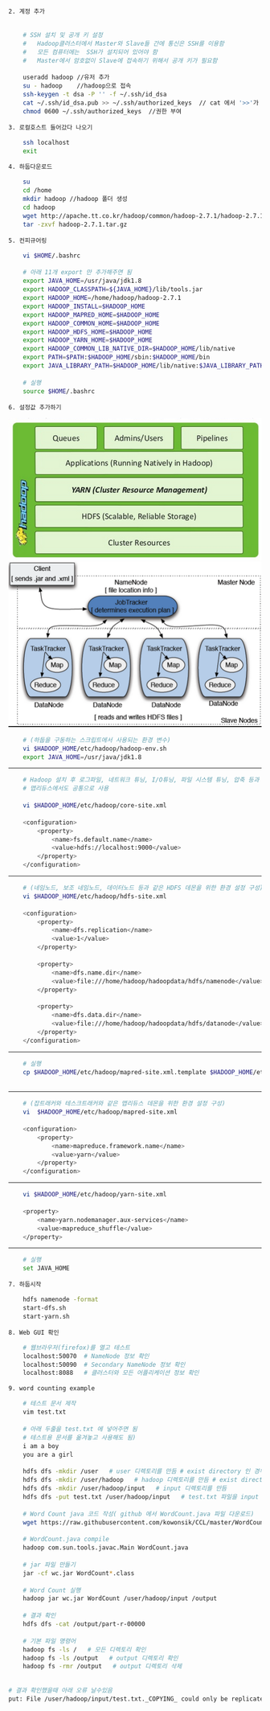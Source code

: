     2. 계정 추가

```sh

    # SSH 설치 및 공개 키 설정 
    #   Hadoop클러스터에서 Master와 Slave들 간에 통신은 SSH를 이용함
    #   모든 컴퓨터에는  SSH가 설치되어 있어야 함
    #   Master에서 암호없이 Slave에 접속하기 위해서 공개 키가 필요함

    useradd hadoop //유저 추가
    su - hadoop    //hadoop으로 접속
    ssh-keygen -t dsa -P '' -f ~/.ssh/id_dsa
    cat ~/.ssh/id_dsa.pub >> ~/.ssh/authorized_keys  // cat 에서 '>>'가 있으면 A >> B B로 A 내용 복사
    chmod 0600 ~/.ssh/authorized_keys  //권한 부여
```

    3. 로컬호스트 들어갔다 나오기

```sh
    ssh localhost
    exit
```

    4. 하둡다운로드
    
```sh
    su
    cd /home
    mkdir hadoop //hadoop 폴더 생성
    cd hadoop
    wget http://apache.tt.co.kr/hadoop/common/hadoop-2.7.1/hadoop-2.7.1.tar.gz 
    tar -zxvf hadoop-2.7.1.tar.gz
```

    5. 컨피규어링

```sh
    vi $HOME/.bashrc
    
    # 아래 11개 export 만 추가해주면 됨
    export JAVA_HOME=/usr/java/jdk1.8
    export HADOOP_CLASSPATH=${JAVA_HOME}/lib/tools.jar
    export HADOOP_HOME=/home/hadoop/hadoop-2.7.1
    export HADOOP_INSTALL=$HADOOP_HOME
    export HADOOP_MAPRED_HOME=$HADOOP_HOME
    export HADOOP_COMMON_HOME=$HADOOP_HOME
    export HADOOP_HDFS_HOME=$HADOOP_HOME
    export HADOOP_YARN_HOME=$HADOOP_HOME
    export HADOOP_COMMON_LIB_NATIVE_DIR=$HADOOP_HOME/lib/native
    export PATH=$PATH:$HADOOP_HOME/sbin:$HADOOP_HOME/bin
    export JAVA_LIBRARY_PATH=$HADOOP_HOME/lib/native:$JAVA_LIBRARY_PATH

    # 실행
    source $HOME/.bashrc
```

    6. 설정값 추가하기

![connection](https://github.com/kowonsik/CCL/blob/master/lecture/hadoop.png)
![connection](https://github.com/kowonsik/CCL/blob/master/lecture/name_data_node.png)


```sh
    # (하둡을 구동하는 스크립트에서 사용되는 환경 변수)
    vi $HADOOP_HOME/etc/hadoop/hadoop-env.sh 
    export JAVA_HOME=/usr/java/jdk1.8
```

------------------------------------------

```sh
    # Hadoop 설치 후 로그파일, 네트워크 튜닝, I/O튜닝, 파일 시스템 튜닝, 압축 등과 같이 기본적인 하부 시스템 설정
    # 맵리듀스에서도 공통으로 사용
    
    vi $HADOOP_HOME/etc/hadoop/core-site.xml
    
    <configuration> 
        <property>
            <name>fs.default.name</name>
            <value>hdfs://localhost:9000</value>
        </property>
    </configuration> 
```

-------------------------------------------------

```sh
    # (네임노드, 보조 네임노드, 데이터노드 등과 같은 HDFS 데몬을 위한 환경 설정 구성)
    vi $HADOOP_HOME/etc/hadoop/hdfs-site.xml
    
    <configuration> 
        <property>
            <name>dfs.replication</name>
            <value>1</value>
        </property>
 
        <property>
            <name>dfs.name.dir</name>
            <value>file:///home/hadoop/hadoopdata/hdfs/namenode</value>
        </property>
 
        <property>
            <name>dfs.data.dir</name>
            <value>file:///home/hadoop/hadoopdata/hdfs/datanode</value>
        </property>
    </configuration>         
```

-------------------------------------------------

```sh
    # 실행
    cp $HADOOP_HOME/etc/hadoop/mapred-site.xml.template $HADOOP_HOME/etc/hadoop/mapred-site.xml
    
```
-------------------------------------------------

```sh
    # (잡트래커와 테스크트래커와 같은 맵리듀스 데몬을 위한 환경 설정 구성)
    vi  $HADOOP_HOME/etc/hadoop/mapred-site.xml
    
    <configuration> 
        <property>
            <name>mapreduce.framework.name</name>
            <value>yarn</value>
        </property>
    </configuration> 
```

-------------------------------------------------

```sh
    vi $HADOOP_HOME/etc/hadoop/yarn-site.xml

    <property>
        <name>yarn.nodemanager.aux-services</name>
        <value>mapreduce_shuffle</value>
    </property>
```

-------------------------------------------------

```sh
    # 실행
    set JAVA_HOME
```


    7. 하둡시작
    
```sh
    hdfs namenode -format
    start-dfs.sh
    start-yarn.sh
```
    8. Web GUI 확인

```sh    
    # 웹브라우저(firefox)를 열고 테스트
    localhost:50070  # NameNode 정보 확인
    localhost:50090  # Secondary NameNode 정보 확인
    localhost:8088   # 클러스터와 모든 어플리케이션 정보 확인
```
    9. word counting example

```sh
    # 테스트 문서 제작
    vim test.txt
    
    # 아래 두줄을 test.txt 에 넣어주면 됨
    # 테스트용 문서를 옮겨놓고 사용해도 됨)
    i am a boy
    you are a girl
    
    hdfs dfs -mkdir /user   # user 디렉토리를 만듬 # exist directory 인 경우는 패스하면 됨
    hdfs dfs -mkdir /user/hadoop   # hadoop 디렉토리를 만듬 # exist directory 인 경우는 패스하면 됨
    hdfs dfs -mkdir /user/hadoop/input   # input 디렉토리를 만듬
    hdfs dfs -put test.txt /user/hadoop/input   # test.txt 파일을 input 디렉토리에 넣음
    
    # Word Count java 코드 작성( github 에서 WordCount.java 파일 다운로드)
    wget https://raw.githubusercontent.com/kowonsik/CCL/master/WordCount.java
    
    # WordCount.java compile
    hadoop com.sun.tools.javac.Main WordCount.java
    
    # jar 파일 만들기
    jar -cf wc.jar WordCount*.class
    
    # Word Count 실행
    hadoop jar wc.jar WordCount /user/hadoop/input /output
    
    # 결과 확인
    hdfs dfs -cat /output/part-r-00000
    
    # 기본 파일 명령어
    hadoop fs -ls /   # 모든 디렉토리 확인
    hadoop fs -ls /output   # output 디렉토리 확인 
    hadoop fs -rmr /output   # output 디렉토리 삭제
    
```

```sh
# 결과 확인했을때 아래 오류 날수있음
put: File /user/hadoop/input/test.txt._COPYING_ could only be replicated to 0 nodes instead of minReplication (=1).  There are 0 datanode(s) running and no node(s) are excluded in this operation.


```

